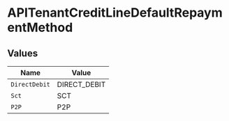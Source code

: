 # APITenantCreditLineDefaultRepaymentMethod


## Values

| Name          | Value         |
| ------------- | ------------- |
| `DirectDebit` | DIRECT_DEBIT  |
| `Sct`         | SCT           |
| `P2P`         | P2P           |